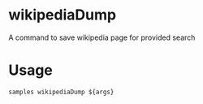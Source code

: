 wikipediaDump
=====

A command to save wikipedia page for provided search

Usage
=====

`samples wikipediaDump ${args}`
